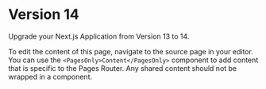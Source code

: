 # Version 14

Upgrade your Next.js Application from Version 13 to 14.

To edit the content of this page, navigate to the source page in your editor. You can use the `<PagesOnly>Content</PagesOnly>` component to add content that is specific to the Pages Router. Any shared content should not be wrapped in a component.